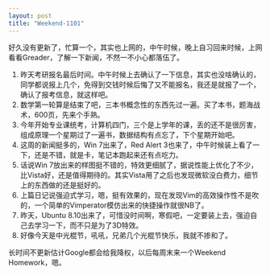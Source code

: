```yaml
---
layout: post
title: "Weekend-1101"
---
```


好久没有更新了，忙算一个，其实也上网的，中午时候，晚上自习回来时候，上网看看Greader，了解一下新闻，不然一不小心都落伍了。

1. 昨天考研报名最后时间。中午时候上去确认了一下信息，其实也没啥确认的，同学都说报上几个，免得到交钱时候后悔了又不能报名，我还是就报了一个，确认了报考信息，就这样吧。
2. 数学第一轮算是结束了吧，三本书概念性的东西先过一遍。买了本书，题海战术，600页，先来个手熟。
3. 今年开始专业课统考，计算机四门，三个是上学年的课，丢的还不是很厉害，组成原理一个星期过了一遍书，数据结构有点忘了，下个星期开始吧。
4. 这周的新闻挺多的，Win 7出来了，Red Alert 3也来了，中午时候装上看了一下，还是不错，就是卡，笔记本跑起来还有点吃力。
5. 话说Win 7放出来的样图挺不错的，特效更细腻了，据说性能上优化了不少，比Vista好，还是值得期待的。其实Vista用了之后也发现微软没白费力，细节上的东西做的还是挺好的。
6. 上篇日记说强迫式学习，嗯，挺有效果的，现在发现Vim的高效操作性不是吹的，一个简单的Vimperator模仿出来的快捷操作就很NB了。
7. 昨天，Ubuntu 8.10出来了，可惜没时间啊，寒假吧，一定要装上去，强迫自己去学习一下，而不只是为了3D特效。
8. 好像今天是中光棍节，吼吼，兄弟几个光棍节快乐，我就不掺和了。

长时间不更新估计Google都会给我降权，以后每周末来一个Weekend Homework，嗯。
